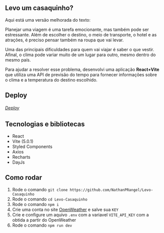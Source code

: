 ## Levo um casaquinho?

Aqui está uma versão melhorada do texto:

Planejar uma viagem é uma tarefa emocionante, mas também pode ser estressante. Além de escolher o destino, o meio de transporte, o hotel e as atrações, é preciso pensar também na roupa que vai levar.

Uma das principais dificuldades para quem vai viajar é saber o que vestir. Afinal, o clima pode variar muito de um lugar para outro, mesmo dentro do mesmo país.

Para ajudar a resolver esse problema, desenvolvi uma aplicação <strong>React+Vite</strong> que utiliza uma API de previsão do tempo para fornecer informações sobre o clima e a temperatura do destino escolhido.

## Deploy

###### <a href="https://levo-casaquinho-tan.vercel.app/">Deploy</a>


## Tecnologias e bibliotecas

- React
- Vite (5.0.1)
- Styled Components
- Axios
- Recharts
- DayJs

## Como rodar

1. Rode o comando `git clone https://github.com/NathanPRangel/Levo-Casaquinho`
2. Rode o comando `cd Levo-Casaquinho`
3. Rode o comando `npm i`
4. Crie uma conta no site <a href="https://openweathermap.org/">OpenWeather</a> e salve sua `KEY`
5. Crie e configure um aquivo `.env` com a variavel `VITE_API_KEY` com a obtida a partir do OpenWeather
6. Rode o comando `npm run dev`
